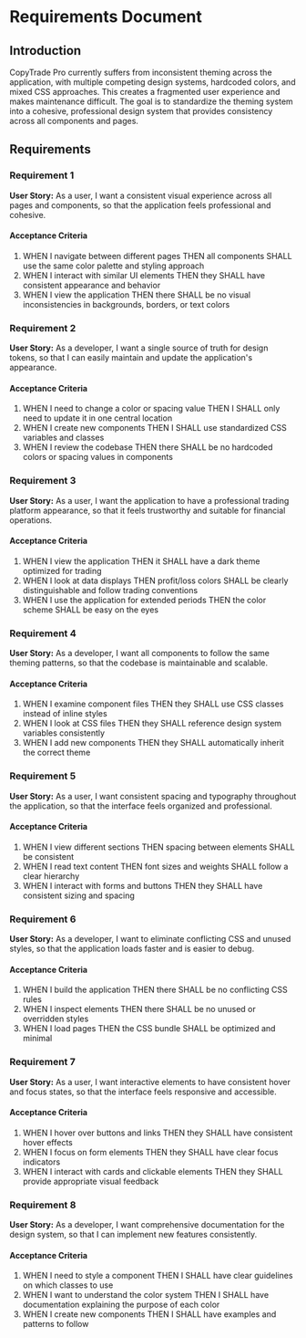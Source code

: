 # Requirements Document

## Introduction

CopyTrade Pro currently suffers from inconsistent theming across the application, with multiple competing design systems, hardcoded colors, and mixed CSS approaches. This creates a fragmented user experience and makes maintenance difficult. The goal is to standardize the theming system into a cohesive, professional design system that provides consistency across all components and pages.

## Requirements

### Requirement 1

**User Story:** As a user, I want a consistent visual experience across all pages and components, so that the application feels professional and cohesive.

#### Acceptance Criteria

1. WHEN I navigate between different pages THEN all components SHALL use the same color palette and styling approach
2. WHEN I interact with similar UI elements THEN they SHALL have consistent appearance and behavior
3. WHEN I view the application THEN there SHALL be no visual inconsistencies in backgrounds, borders, or text colors

### Requirement 2

**User Story:** As a developer, I want a single source of truth for design tokens, so that I can easily maintain and update the application's appearance.

#### Acceptance Criteria

1. WHEN I need to change a color or spacing value THEN I SHALL only need to update it in one central location
2. WHEN I create new components THEN I SHALL use standardized CSS variables and classes
3. WHEN I review the codebase THEN there SHALL be no hardcoded colors or spacing values in components

### Requirement 3

**User Story:** As a user, I want the application to have a professional trading platform appearance, so that it feels trustworthy and suitable for financial operations.

#### Acceptance Criteria

1. WHEN I view the application THEN it SHALL have a dark theme optimized for trading
2. WHEN I look at data displays THEN profit/loss colors SHALL be clearly distinguishable and follow trading conventions
3. WHEN I use the application for extended periods THEN the color scheme SHALL be easy on the eyes

### Requirement 4

**User Story:** As a developer, I want all components to follow the same theming patterns, so that the codebase is maintainable and scalable.

#### Acceptance Criteria

1. WHEN I examine component files THEN they SHALL use CSS classes instead of inline styles
2. WHEN I look at CSS files THEN they SHALL reference design system variables consistently
3. WHEN I add new components THEN they SHALL automatically inherit the correct theme

### Requirement 5

**User Story:** As a user, I want consistent spacing and typography throughout the application, so that the interface feels organized and professional.

#### Acceptance Criteria

1. WHEN I view different sections THEN spacing between elements SHALL be consistent
2. WHEN I read text content THEN font sizes and weights SHALL follow a clear hierarchy
3. WHEN I interact with forms and buttons THEN they SHALL have consistent sizing and spacing

### Requirement 6

**User Story:** As a developer, I want to eliminate conflicting CSS and unused styles, so that the application loads faster and is easier to debug.

#### Acceptance Criteria

1. WHEN I build the application THEN there SHALL be no conflicting CSS rules
2. WHEN I inspect elements THEN there SHALL be no unused or overridden styles
3. WHEN I load pages THEN the CSS bundle SHALL be optimized and minimal

### Requirement 7

**User Story:** As a user, I want interactive elements to have consistent hover and focus states, so that the interface feels responsive and accessible.

#### Acceptance Criteria

1. WHEN I hover over buttons and links THEN they SHALL have consistent hover effects
2. WHEN I focus on form elements THEN they SHALL have clear focus indicators
3. WHEN I interact with cards and clickable elements THEN they SHALL provide appropriate visual feedback

### Requirement 8

**User Story:** As a developer, I want comprehensive documentation for the design system, so that I can implement new features consistently.

#### Acceptance Criteria

1. WHEN I need to style a component THEN I SHALL have clear guidelines on which classes to use
2. WHEN I want to understand the color system THEN I SHALL have documentation explaining the purpose of each color
3. WHEN I create new components THEN I SHALL have examples and patterns to follow